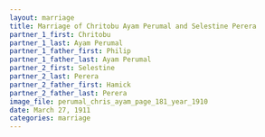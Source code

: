 ```yaml
---
layout: marriage
title: Marriage of Chritobu Ayam Perumal and Selestine Perera
partner_1_first: Chritobu
partner_1_last: Ayam Perumal
partner_1_father_first: Philip
partner_1_father_last: Ayam Perumal
partner_2_first: Selestine
partner_2_last: Perera
partner_2_father_first: Hamick
partner_2_father_last: Perera
image_file: perumal_chris_ayam_page_181_year_1910
date: March 27, 1911
categories: marriage
---
```


